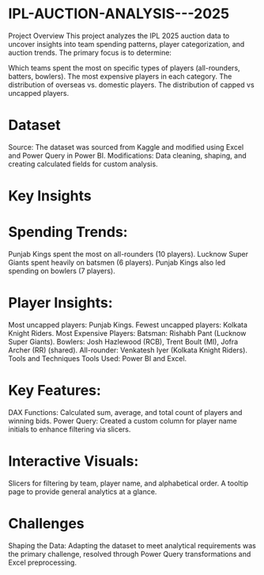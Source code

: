 # IPL-AUCTION-ANALYSIS---2025
Project Overview
This project analyzes the IPL 2025 auction data to uncover insights into team spending patterns, player categorization, and auction trends. The primary focus is to determine:

Which teams spent the most on specific types of players (all-rounders, batters, bowlers).
The most expensive players in each category.
The distribution of overseas vs. domestic players.
The distribution of capped vs uncapped players.
# Dataset
Source: The dataset was sourced from Kaggle and modified using Excel and Power Query in Power BI.
Modifications: Data cleaning, shaping, and creating calculated fields for custom analysis.
# Key Insights
# Spending Trends:
Punjab Kings spent the most on all-rounders (10 players).
Lucknow Super Giants spent heavily on batsmen (6 players).
Punjab Kings also led spending on bowlers (7 players).
# Player Insights:
Most uncapped players: Punjab Kings.
Fewest uncapped players: Kolkata Knight Riders.
Most Expensive Players:
Batsman: Rishabh Pant (Lucknow Super Giants).
Bowlers: Josh Hazlewood (RCB), Trent Boult (MI), Jofra Archer (RR) (shared).
All-rounder: Venkatesh Iyer (Kolkata Knight Riders).
Tools and Techniques
Tools Used: Power BI and Excel.
# Key Features:
DAX Functions: Calculated sum, average, and total count of players and winning bids.
Power Query: Created a custom column for player name initials to enhance filtering via slicers.
# Interactive Visuals:
Slicers for filtering by team, player name, and alphabetical order.
A tooltip page to provide general analytics at a glance.
# Challenges
Shaping the Data: Adapting the dataset to meet analytical requirements was the primary challenge, resolved through Power Query transformations and Excel preprocessing.

